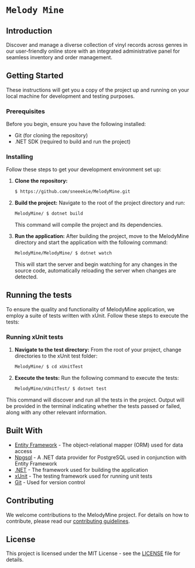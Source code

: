 # `Melody Mine`

## Introduction

Discover and manage a diverse collection of vinyl records across genres in our user-friendly online store with an integrated administrative panel for seamless inventory and order management.

## Getting Started

These instructions will get you a copy of the project up and running on your local machine for development and testing purposes.

### Prerequisites

Before you begin, ensure you have the following installed:
- Git (for cloning the repository)
- .NET SDK (required to build and run the project)

### Installing

Follow these steps to get your development environment set up:

1. **Clone the repository:**
   ```bash
   $ https://github.com/sneeekie/MelodyMine.git
   ```
2. **Build the project:**
   Navigate to the root of the project directory and run:
   ```bash
   MelodyMine/ $ dotnet build
   ```
   This command will compile the project and its dependencies.

3. **Run the application:**
   After building the project, move to the MelodyMine directory and start the application with the following command:
   ```bash
   MelodyMine/MelodyMine/ $ dotnet watch
   ```
    This will start the server and begin watching for any changes in the source code, automatically reloading the server when changes are detected.

## Running the tests

To ensure the quality and functionality of MelodyMine application, we employ a suite of tests written with xUnit. Follow these steps to execute the tests:

### Running xUnit tests

1. **Navigate to the test directory:**
   From the root of your project, change directories to the xUnit test folder:

   ```bash
   MelodyMine/ $ cd xUnitTest
   ```
2. **Execute the tests:**
   Run the following command to execute the tests:
   ```bash
   MelodyMine/xUnitTest/ $ dotnet test
   ```
This command will discover and run all the tests in the project. Output will be provided in the terminal indicating whether the tests passed or failed, along with any other relevant information.

## Built With

* [Entity Framework](https://docs.microsoft.com/en-us/ef/) - The object-relational mapper (ORM) used for data access
* [Npgsql](http://www.npgsql.org/) - A .NET data provider for PostgreSQL used in conjunction with Entity Framework
* [.NET](https://dotnet.microsoft.com/) - The framework used for building the application
* [xUnit](https://xunit.net/) - The testing framework used for running unit tests
* [Git](https://git-scm.com/) - Used for version control

## Contributing

We welcome contributions to the MelodyMine project. For details on how to contribute, please read our [contributing guidelines](docs/CONTRIBUTING.md).

## License

This project is licensed under the MIT License - see the [LICENSE](LICENSE) file for details.
